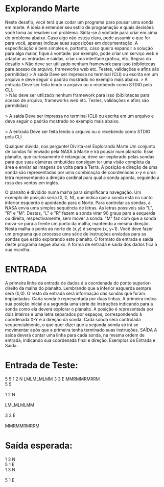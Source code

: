 # Explorando Marte

Neste desafio, você terá que codar um programa para pousar uma sonda em marte.
A ideia é entender seu estilo de programação e quais decisões você toma ao resolver um problema.
Sinta-se à vontade para criar em cima do problema abaixo. Caso algo não esteja claro, pode assumir o que for para você, apenas indique suas suposições em documentação. A especificação é bem simples e, portanto, caso queira expandir a solução para algo maior, fique à vontade: por exemplo, pode criar um serviço web e adaptar as entradas e saídas, criar uma interface gráfica, etc.
Regras do desafio
    > Não deve ser utilizado nenhum framework para isso (bibliotecas para acesso de arquivo, frameworks web etc. Testes, validações e afins são permitidas)
    > A saída Deve ser impressa no terminal (CLI) ou escrita em um arquivo e deve seguir o padrão mostrado no exemplo mais abaixo.
    > A entrada Deve ser feita lendo o arquivo ou o recebendo como STDIO pela CLI.
<br>    > Não deve ser utilizado nenhum framework para isso (bibliotecas para acesso de arquivo, frameworks web etc. Testes, validações e afins são permitidas)</br>
<br>    > A saída Deve ser impressa no terminal (CLI) ou escrita em um arquivo e deve seguir o padrão mostrado no exemplo mais abaixo.</br>
<br>    > A entrada Deve ser feita lendo o arquivo ou o recebendo como STDIO pela CLI.</br>

Qualquer dúvida, nos pergunte! Divirta-se!
Explorando Marte
Um conjunto de sondas foi enviado pela NASA à Marte e irá pousar num planalto. Esse planalto, que curiosamente é retangular, deve ser explorado pelas sondas para que suas câmeras embutidas consigam ter uma visão completa da área e enviar as imagens de volta para a Terra.
A posição e direção de uma sonda são representadas por uma combinação de coordenadas x-y e uma letra representando a direção cardinal para qual a sonda aponta, seguindo a rosa dos ventos em inglês.

O planalto é dividido numa malha para simplificar a navegação. Um exemplo de posição seria (0, 0, N), que indica que a sonda está no canto inferior esquerdo e apontando para o Norte.
Para controlar as sondas, a NASA envia uma simples sequência de letras. As letras possíveis são "L", "R" e "M". Destas, "L" e "R" fazem a sonda virar 90 graus para a esquerda ou direita, respectivamente, sem mover a sonda. "M" faz com que a sonda mova-se para a frente um ponto da malha, mantendo a mesma direção.
Nesta malha o ponto ao norte de (x,y) é sempre (x, y+1).
Você deve fazer um programa que processe uma série de instruções enviadas para as sondas que estão explorando este planalto. O formato da entrada e saída deste programa segue abaixo.
A forma de entrada e saída dos dados fica à sua escolha.
# ENTRADA
A primeira linha da entrada de dados é a coordenada do ponto superior-direito da malha do planalto. Lembrando que a inferior esquerda sempre será (0,0).
O resto da entrada será informação das sondas que foram implantadas. Cada sonda é representada por duas linhas. A primeira indica sua posição inicial e a segunda uma série de instruções indicando para a sonda como ela deverá explorar o planalto.
A posição é representada por dois inteiros e uma letra separados por espaços, correspondendo à coordenada X-Y e à direção da sonda. Cada sonda será controlada sequencialmente, o que quer dizer que a segunda sonda só irá se movimentar após que a primeira tenha terminado suas instruções.
SAÍDA
A saída deverá contar uma linha para cada sonda, na mesma ordem de entrada, indicando sua coordenada final e direção.
Exemplos de Entrada e Saída:
# Entrada de Teste:
5 5
1 2 N
LMLMLMLMM
3 3 E
MMRMMRMRRM
<br>5 5</br>
<br>1 2 N</br>
<br>LMLMLMLMM</br>
<br>3 3 E</br>
<br>MMRMMRMRRM</br>

# Saída esperada:
1 3 N<br>
5 1 E
<br>1 3 N</br>
<br>5 1 E</br>